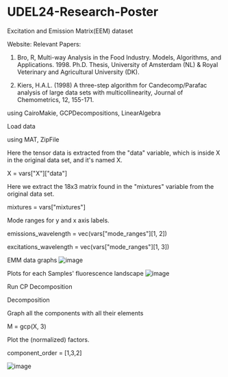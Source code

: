 # UDEL24-Research-Poster


Excitation and Emission Matrix(EEM) dataset

Website:
Relevant Papers:
1. Bro, R, Multi-way Analysis in the Food Industry. Models, Algorithms, and Applications. 1998. Ph.D. Thesis, University of Amsterdam (NL) & Royal Veterinary and Agricultural University (DK).

2. Kiers, H.A.L. (1998) A three-step algorithm for Candecomp/Parafac analysis of large data sets with multicollinearity, Journal of Chemometrics, 12, 155-171.

using CairoMakie, GCPDecompositions, LinearAlgebra


Load data

using MAT, ZipFile

Here the tensor data is extracted from the "data" variable, which is inside X in the original data set, and it's named X.

X = vars["X"]["data"]

Here we extract the 18x3 matrix found in the "mixtures" variable from the original data set.

mixtures = vars["mixtures"]

Mode ranges for y and x axis labels.

emissions_wavelength = vec(vars["mode_ranges"][1, 2])

excitations_wavelength = vec(vars["mode_ranges"][1, 3])

EMM data graphs
![image](https://github.com/user-attachments/assets/4323c9eb-51e5-45e0-8dbc-3c8e10b68522)

Plots for each Samples' fluorescence landscape
![image](https://github.com/user-attachments/assets/3c695cf6-e8d3-4e82-bd2a-f101d17ec33d)

Run CP Decomposition 

Decomposition

Graph all the components with all their elements

M = gcp(X, 3)

Plot the (normalized) factors.

component_order = [1,3,2]

![image](https://github.com/user-attachments/assets/f3d26421-bf1b-4cd7-a893-ae96860007fd)




